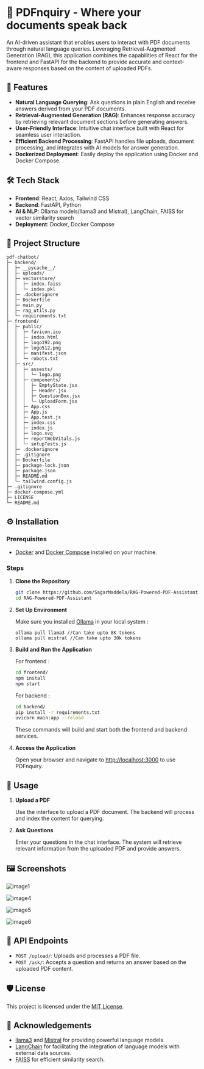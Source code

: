 # 📄 PDFnquiry - Where your documents speak back

An AI-driven assistant that enables users to interact with PDF documents through natural language queries. 
Leveraging Retrieval-Augmented Generation (RAG), this application combines the capabilities of React for the frontend and FastAPI for the backend to provide accurate and context-aware responses based on the content of uploaded PDFs.

## 🚀 Features

* **Natural Language Querying**: Ask questions in plain English and receive answers derived from your PDF documents.
* **Retrieval-Augmented Generation (RAG)**: Enhances response accuracy by retrieving relevant document sections before generating answers.
* **User-Friendly Interface**: Intuitive chat interface built with React for seamless user interaction.
* **Efficient Backend Processing**: FastAPI handles file uploads, document processing, and integrates with AI models for answer generation.
* **Dockerized Deployment**: Easily deploy the application using Docker and Docker Compose.

## 🛠️ Tech Stack

* **Frontend**: React, Axios, Tailwind CSS
* **Backend**: FastAPI, Python
* **AI & NLP**: Ollama models(llama3 and Mistral), LangChain, FAISS for vector similarity search
* **Deployment**: Docker, Docker Compose

## 📂 Project Structure

```
pdf-chatbot/
├─ backend/
│  ├─ __pycache__/ 
│  ├─ uploads/
│  ├─ vectorstore/
│  │  ├─ index.faiss
│  │  └─ index.pkl
│  ├─ .dockerignore
│  ├─ Dockerfile
│  ├─ main.py
│  ├─ rag_utils.py
│  └─ requirements.txt
├─ frontend/
│  ├─ public/
│  │  ├─ favicon.ico
│  │  ├─ index.html
│  │  ├─ logo192.png
│  │  ├─ logo512.png
│  │  ├─ manifest.json
│  │  └─ robots.txt
│  ├─ src/
│  │  ├─ assests/
│  │  │  └─ logo.png
│  │  ├─ components/
│  │  │  ├─ EmptyState.jsx
│  │  │  ├─ Header.jsx
│  │  │  ├─ QuestionBox.jsx
│  │  │  └─ UploadForm.jsx
│  │  ├─ App.css
│  │  ├─ App.js
│  │  ├─ App.test.js
│  │  ├─ index.css
│  │  ├─ index.js
│  │  ├─ logo.svg
│  │  ├─ reportWebVitals.js
│  │  └─ setupTests.js
│  ├─ .dockerignore
│  ├─ .gitignore
│  ├─ Dockerfile
│  ├─ package-lock.json
│  ├─ package.json
│  ├─ README.md
│  └─ tailwind.config.js
├─ .gitignore
├─ docker-compose.yml
├─ LICENSE
└─ README.md

```

## ⚙️ Installation

### Prerequisites

* [Docker](https://www.docker.com/get-started) and [Docker Compose](https://docs.docker.com/compose/install/) installed on your machine.

### Steps

1. **Clone the Repository**

   ```bash
   git clone https://github.com/SagarMaddela/RAG-Powered-PDF-Assistant.git
   cd RAG-Powered-PDF-Assistant
   ```

2. **Set Up Environment**

   Make sure you installed [Ollama](https://ollama.com/) in your local system :

   ```env
   ollama pull llama3 //Can take upto 8K tokens
   ollama pull mistral //Can take upto 30k tokens
   ```


3. **Build and Run the Application**

   For frontend :

   ```bash
   cd frontend/
   npm install 
   npm start
   ```
   For backend :
    ```bash
   cd backend/
   pip install -r requirements.txt
   uvicorn main:app --reload
   ```

   These commands will build and start both the frontend and backend services.

4. **Access the Application**

   Open your browser and navigate to [http://localhost:3000](http://localhost:3000) to use PDFnquiry.

## 🧪 Usage

1. **Upload a PDF**

   Use the interface to upload a PDF document. The backend will process and index the content for querying.

2. **Ask Questions**

   Enter your questions in the chat interface. The system will retrieve relevant information from the uploaded PDF and provide answers.

## 🖼️ Screenshots

![image1](./screenshots/image1.png)

![image4](./screenshots/image4.png)

![image5](./screenshots/image5.png)

![image6](./screenshots/image6.png)

## 🧰 API Endpoints

* `POST /upload/`: Uploads and processes a PDF file.
* `POST /ask/`: Accepts a question and returns an answer based on the uploaded PDF content.

## 🛡️ License

This project is licensed under the [MIT License](LICENSE).

## 🙌 Acknowledgements

* [llama3](https://ollama.com/library/llama3) and [Mistral](https://ollama.com/library/mistral)  for providing powerful language models.
* [LangChain](https://www.langchain.com/) for facilitating the integration of language models with external data sources.
* [FAISS](https://github.com/facebookresearch/faiss) for efficient similarity search.
